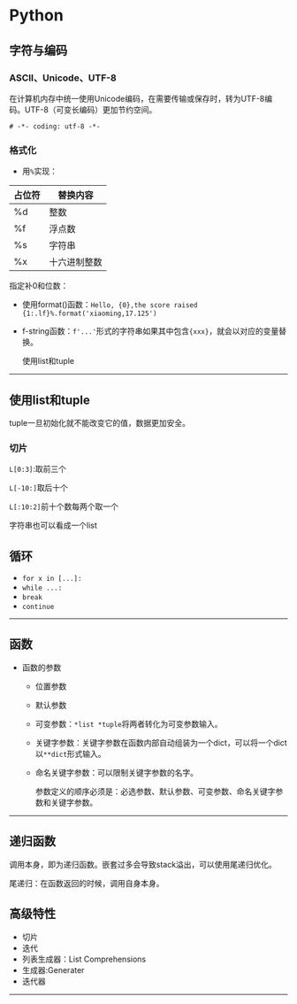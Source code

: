 # Python

## 字符与编码

### ASCII、Unicode、UTF-8

在计算机内存中统一使用Unicode编码，在需要传输或保存时，转为UTF-8编码。UTF-8（可变长编码）更加节约空间。

`# -*- coding: utf-8 -*-`

### 格式化

- 用`%`实现：

| 占位符 | 替换内容     |
| ------ | ------------ |
| %d     | 整数         |
| %f     | 浮点数       |
| %s     | 字符串       |
| %x     | 十六进制整数 |

指定补0和位数：



- 使用format()函数：`Hello, {0},the score raised {1:.lf}%.format('xiaoming,17.125')`

- f-string函数：`f'...'`形式的字符串如果其中包含`{xxx}`，就会以对应的变量替换。

  使用list和tuple

---

## 使用list和tuple

tuple一旦初始化就不能改变它的值，数据更加安全。

### 切片

`L[0:3]`:取前三个

`L[-10:]`取后十个

`L[:10:2]`前十个数每两个取一个

字符串也可以看成一个list

## 循环

- `for x in [...]:`
- `while ...:`
- `break`
- `continue`

---

## 函数

- 函数的参数

  + 位置参数

  + 默认参数

  + 可变参数：`*list *tuple`将两者转化为可变参数输入。

  + 关键字参数：关键字参数在函数内部自动组装为一个dict，可以将一个dict以`**dict`形式输入。

  + 命名关键字参数：可以限制关键字参数的名字。

    参数定义的顺序必须是：必选参数、默认参数、可变参数、命名关键字参数和关键字参数。

---

## 递归函数

调用本身，即为递归函数。嵌套过多会导致stack溢出，可以使用尾递归优化。

尾递归：在函数返回的时候，调用自身本身。

## 高级特性

- 切片
- 迭代
- 列表生成器：List Comprehensions 
- 生成器:Generater
- 迭代器

---





